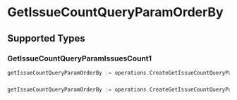 # GetIssueCountQueryParamOrderBy


## Supported Types

### GetIssueCountQueryParamIssuesCount1

```go
getIssueCountQueryParamOrderBy := operations.CreateGetIssueCountQueryParamOrderByGetIssueCountQueryParamIssuesCount1(operations.GetIssueCountQueryParamIssuesCount1{/* values here */})
```

### 

```go
getIssueCountQueryParamOrderBy := operations.CreateGetIssueCountQueryParamOrderByArrayOfgetIssueCountQueryParamIssuesCountOrderBy2([]operations.GetIssueCountQueryParamIssuesCountOrderBy2{/* values here */})
```

